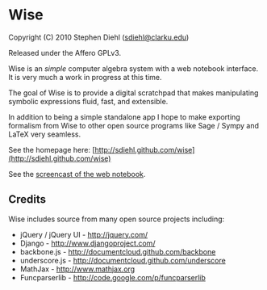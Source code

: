 # Wise  
Copyright (C) 2010 Stephen Diehl (<sdiehl@clarku.edu>)

Released under the Affero GPLv3.

Wise is an *simple* computer algebra system with a web notebook
interface. It is very much a work in progress at this time.

The goal of Wise is to provide a digital scratchpad that makes 
manipulating symbolic expressions fluid, fast, and extensible.

In addition to being a simple standalone app I hope to make 
exporting formalism from Wise to other open source programs
like Sage / Sympy and LaTeX very seamless.

See the homepage here: [http://sdiehl.github.com/wise](http://sdiehl.github.com/wise)

See the [screencast of the web notebook](http://sdiehl.github.com/wise/#screencast).

## Credits 

Wise includes source from many open source projects including:

* jQuery / jQuery UI - <http://jquery.com/>
* Django - <http://www.djangoproject.com/>
* backbone.js - <http://documentcloud.github.com/backbone>
* underscore.js - <http://documentcloud.github.com/underscore>
* MathJax - <http://www.mathjax.org>
* Funcparserlib - <http://code.google.com/p/funcparserlib>
